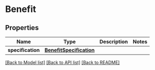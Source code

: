 # Benefit

## Properties
Name | Type | Description | Notes
------------ | ------------- | ------------- | -------------
**specification** | [**BenefitSpecification**](BenefitSpecification.md) |  | 

[[Back to Model list]](../README.md#documentation-for-models) [[Back to API list]](../README.md#documentation-for-api-endpoints) [[Back to README]](../README.md)


